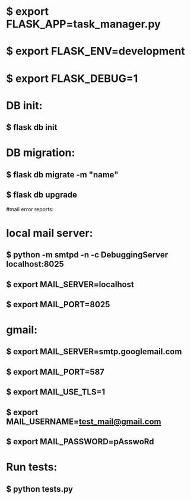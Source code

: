 # $ export FLASK_APP=task_manager.py
# $ export FLASK_ENV=development
# $ export FLASK_DEBUG=1

# DB init:
## $ flask db init 

# DB migration: 
## $ flask db migrate -m "name"
## $ flask db upgrade

#mail error reports:
# local mail server:
## $ python -m smtpd -n -c DebuggingServer localhost:8025
## $ export MAIL_SERVER=localhost
## $ export MAIL_PORT=8025

# gmail:
## $ export MAIL_SERVER=smtp.googlemail.com
## $ export MAIL_PORT=587
## $ export MAIL_USE_TLS=1
## $ export MAIL_USERNAME=test_mail@gmail.com
## $ export MAIL_PASSWORD=pAsswoRd

# Run tests:
## $ python tests.py
